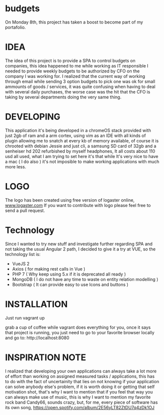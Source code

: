 budgets
========

On Monday 8th, this project has taken a boost to become part of my portafolio. 

# IDEA 
The idea of this project is to provide a SPA to control budgets on companies, this idea happened to me while working as IT responsible I 
needed to provide weekly budgets to be authorized by CFO on the company I was working for. I realized that the current way of working 
through email while sending 3 option budgets to pick one was ok for small ammounts of goods / services, it was quite confusing when having to 
deal with several daily purchases, the worse case was the hit that the CFO is taking by several departments doing the very same thing. 

# DEVELOPING

This application it's being developed in a chromeOS stack provided with just 2gb of ram and a arm cortex, using vim as an IDE with all kinds 
of plugin allowing me to snatch at every kb of memory available, of course it is chrooted with debian Jessie and just cli, a samsung SD card of 32gb 
and a senheiser hd 202 refurbished by myself headphones, It all costs about 110 usd all used, what I am trying to set here it's that while It's 
very nice to have a mac ( I do also ) it's not imposible to make working applications with much more less.

# LOGO

The logo has been created using free version of logaster online, www.logaster.com
If you want to contribute with logo please feel free to send a pull request. 

# Technology 

Since I wanted to try new stuff and investigate further regarding SPA and not taking the usual Angular 2 path, I decided to give it a try at VUE, so the technology list is:

  * VueJS 2
  * Axios ( for making rest calls in Vue ) 
  * PHP 7 ( Why keep using 5.x if it is deprecated all ready )
  * MongoDB ( I do not have any time to waste on entity relation modelling )
  * Bootstrap ( It can provide easy to use Icons and buttons )

# INSTALLATION 

Just run 
    vagrant up 

grab a cup of coffee while vagrant does everything for you, once it says that project is running, you just need to go to your favorite browser locally 
and go to:
    http://localhost:8080

# INSPIRATION NOTE

I realized that developing your own applications can always take a lot more of effort than working on assigned measured tasks / applications, 
this has to do with the fact of uncertainity that lies on not knowing if your application can solve anybody else's problem, if it is worth doing 
it or getting that self motivation shot, that's why I want to mention that if you feel that way you can always make use of music, this is why 
I want to mention my favorite rock band Candy66, sounds crazy, but, for me, every piece of software has its own song, https://open.spotify.com/album/2E56yLT82ZtDU7q4zDk1OJ

